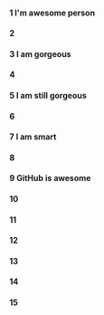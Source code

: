 #### 1 I'm awesome person
#### 2
#### 3 I am gorgeous
#### 4
#### 5 I am still gorgeous
#### 6
#### 7 I am smart
#### 8
#### 9 GitHub is awesome
#### 10
#### 11
#### 12
#### 13
#### 14
#### 15